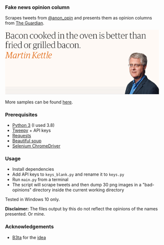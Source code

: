 ### Fake news opinion column

Scrapes tweets from [@anon_opin](https://twitter.com/anon_opin) and presents them as opinion columns from [The Guardian](https://www.theguardian.com/commentisfree/2020/apr/22/eu-procurement-johnson-priorities-coronavirus-pandemic).

![alt text](sample_output/udakepmb.png "Sample output")

More samples can be found [here](sample_output).


### Prerequisites

- [Python 3](https://www.python.org/downloads/) (I used 3.8)
- [Tweepy](http://docs.tweepy.org/en/latest/install.html) + API keys
- [Requests](https://requests.readthedocs.io/en/master/user/install/)
- [Beautiful soup](https://www.crummy.com/software/BeautifulSoup/bs4/doc/#installing-beautiful-soup)
- [Selenium ChromeDriver](https://chromedriver.chromium.org/home)

### Usage

- Install dependencies
- Add API keys to ``keys_blank.py`` and rename it to ``keys.py``
- Run ``main.py`` from a terminal
- The script will scrape tweets and then dump 30 png images in a "bad-opinions" directory inside the current working directory

Tested in Windows 10 only.

**Disclaimer:** The files output by this do not reflect the opinions of the names presented. Or mine.

### Acknowledgements

 - [B3ta](http://b3ta.com/) for the [idea](https://www.facebook.com/b3tan/posts/3281475811865011)